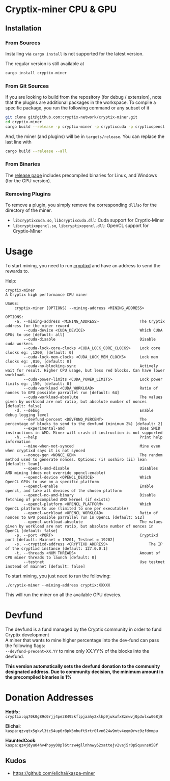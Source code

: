 # Cryptix-miner CPU & GPU

## Installation
### From Sources
Installing via `cargo install` is not supported for the latest version.

The regular version is still available at
```sh
cargo install cryptix-miner
```

### From Git Sources

If you are looking to build from the repository (for debug / extension), note that the plugins are additional
packages in the workspace. To compile a specific package, you run the following command or any subset of it

```sh
git clone git@github.com:cryptix-network/cryptix-miner.git
cd cryptix-miner
cargo build --release -p cryptix-miner -p cryptixcuda -p cryptixopencl
```
And, the miner (and plugins) will be in `targets/release`. You can replace the last line with
```sh
cargo build --release --all
```

### From Binaries
The [release page](https://github.com/cryptix-network/cryptix-miner/releases) includes precompiled binaries for Linux, and Windows (for the GPU version).

### Removing Plugins
To remove a plugin, you simply remove the corresponding `dll`/`so` for the directory of the miner. 

* `libcryptixcuda.so`, `libcryptixcuda.dll`: Cuda support for Cryptix-Miner
* `libcryptixopencl.so`, `libcryptixopencl.dll`: OpenCL support for Cryptix-Miner

# Usage
To start mining, you need to run [cryptixd](https://github.com/cryptix-network/rusty-cryptix) and have an address to send the rewards to.

Help:
```
cryptix-miner 
A Cryptix high performance CPU miner

USAGE:
    cryptix-miner [OPTIONS] --mining-address <MINING_ADDRESS>

OPTIONS:
    -a, --mining-address <MINING_ADDRESS>                  The Cryptix address for the miner reward
        --cuda-device <CUDA_DEVICE>                        Which CUDA GPUs to use [default: all]
        --cuda-disable                                     Disable cuda workers
        --cuda-lock-core-clocks <CUDA_LOCK_CORE_CLOCKS>    Lock core clocks eg: ,1200, [default: 0]
        --cuda-lock-mem-clocks <CUDA_LOCK_MEM_CLOCKS>      Lock mem clocks eg: ,810, [default: 0]
        --cuda-no-blocking-sync                            Actively wait for result. Higher CPU usage, but less red blocks. Can have lower workload.
        --cuda-power-limits <CUDA_POWER_LIMITS>            Lock power limits eg: ,150, [default: 0]
        --cuda-workload <CUDA_WORKLOAD>                    Ratio of nonces to GPU possible parrallel run [default: 64]
        --cuda-workload-absolute                           The values given by workload are not ratio, but absolute number of nonces [default: false]
    -d, --debug                                            Enable debug logging level
        --devfund-percent <DEVFUND_PERCENT>                The percentage of blocks to send to the devfund (minimum 2%) [default: 2]
        --experimental-amd                                 Uses SMID instructions in AMD. Miner will crash if instruction is not supported
    -h, --help                                             Print help information
        --mine-when-not-synced                             Mine even when cryptixd says it is not synced
        --nonce-gen <NONCE_GEN>                            The random method used to generate nonces. Options: (i) xoshiro (ii) lean [default: lean]
        --opencl-amd-disable                               Disables AMD mining (does not override opencl-enable)
        --opencl-device <OPENCL_DEVICE>                    Which OpenCL GPUs to use on a specific platform
        --opencl-enable                                    Enable opencl, and take all devices of the chosen platform
        --opencl-no-amd-binary                             Disable fetching of precompiled AMD kernel (if exists)
        --opencl-platform <OPENCL_PLATFORM>                Which OpenCL platform to use (limited to one per executable)
        --opencl-workload <OPENCL_WORKLOAD>                Ratio of nonces to GPU possible parrallel run in OpenCL [default: 512]
        --opencl-workload-absolute                         The values given by workload are not ratio, but absolute number of nonces in OpenCL [default: false]
    -p, --port <PORT>                                      Cryptixd port [default: Mainnet = 19201, Testnet = 19202]
    -s, --cryptixd-address <CRYPTIXD_ADDRESS>                  The IP of the cryptixd instance [default: 127.0.0.1]
    -t, --threads <NUM_THREADS>                            Amount of CPU miner threads to launch [default: 0]
        --testnet                                          Use testnet instead of mainnet [default: false]
```

To start mining, you just need to run the following:

`./cryptix-miner --mining-address cryptix:XXXXX`

This will run the miner on all the available GPU devcies.

# Devfund

The devfund is a fund managed by the Cryptix community in order to fund Cryptix development <br>
A miner that wants to mine higher percentage into the dev-fund can pass the following flags: <br>
`--devfund-precent=XX.YY` to mine only XX.YY% of the blocks into the devfund.

**This version automatically sets the devfund donation to the community designated address. 
Due to community decision, the minimum amount in the precompiled binaries is 1%**

# Donation Addresses
**Hotifx**: `cryptix:qq70k0g89c0rjj4pe38495kflpjaahy2xlhp9jukufx8znwvj0p3wlxw068j8`

**Elichai**: `kaspa:qzvqtx5gkvl3tc54up6r8pk5mhuft9rtr0lvn624w9mtv4eqm9rvc9zfdmmpu`

**HauntedCook**: `kaspa:qz4jdyu04hv4hpyy00pl6trzw4gllnhnwy62xattejv2vaj5r0p5quvns058f`

## Kudos

- https://github.com/elichai/kaspa-miner
